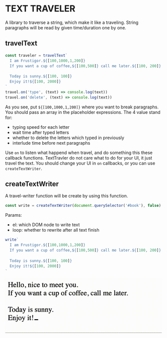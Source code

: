 # TEXT TRAVELER

A library to traverse a string, which make it like a traveling.
String paragraphs will be read by given time/duration one by one.

## travelText

```js
const traveler = travelText`
  I am Frustigor.${[100,1000,1,200]}
  If you want a cup of coffee,${[100,500]} call me later.${[100, 200]}

  Today is sunny.${[100, 100]}
  Enjoy it!${[100, 2000]}
`
travel.on('type', (text) => console.log(text))
travel.on('delete', (text) => console.log(text))
```

As you see, put `${[100,1000,1,200]}` where you want to break paragraphs.
You should pass an array in the placeholder expressions.
The 4 value stand for:

- typing speed for each letter
- wait time after typed letters
- whether to delete the letters which typed in previously
- interlude time before next paragraphs

Use `on` to listen what happend when travel, and do something this these callback functions.
TextTravler do not care what to do for your UI, it just travel the text. You should change your UI in `on` callbacks, or you can use `createTextWriter`.

## createTextWriter

A travel-writer function will be create by using this function.

```js
const write = createTextWriter(document.querySelector('#book'), false)
```

Params:

- el: which DOM node to write text
- loop: whether to rewrite after all text finish

```js
write`
  I am Frustigor.${[100,1000,1,200]}
  If you want a cup of coffee,${[100,500]} call me later.${[100, 200]}

  Today is sunny.${[100, 100]}
  Enjoy it!${[100, 2000]}
`
```

![demo](./demo.gif)
